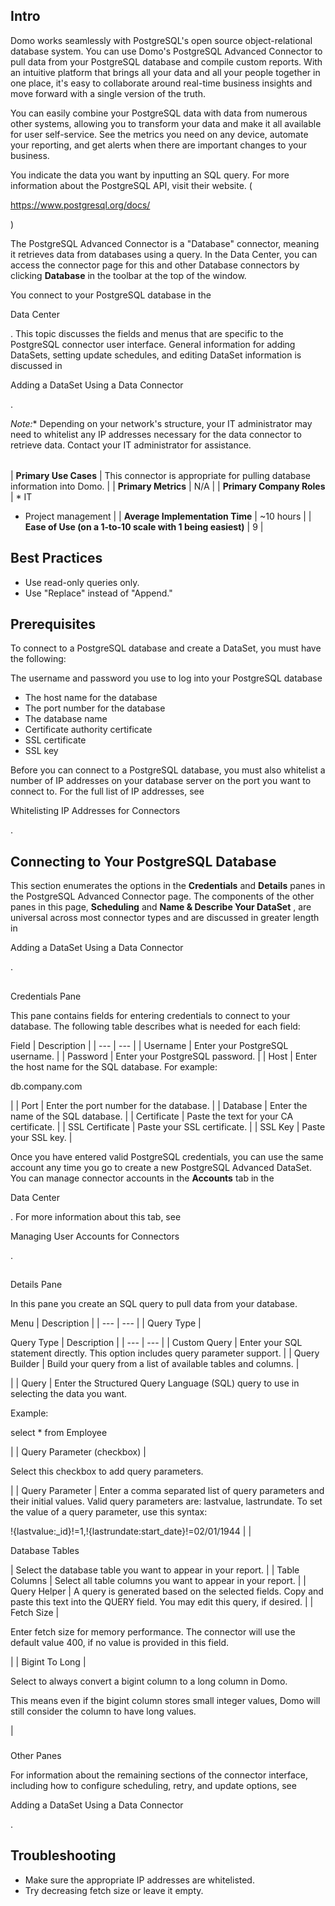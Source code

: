 

Intro
-------


 Domo works seamlessly with PostgreSQL's open source object-relational database system. You can use Domo's PostgreSQL Advanced Connector to pull data from your PostgreSQL database and compile custom reports. With an intuitive platform that brings all your data and all your people together in one place, it's easy to collaborate around real-time business insights and move forward with a single version of the truth.


 You can easily combine your PostgreSQL data with data from numerous other systems, allowing you to transform your data and make it all available for user self-service. See the metrics you need on any device, automate your reporting, and get alerts when there are important changes to your business.

You indicate the data you want by inputting an SQL query. For more information about the PostgreSQL API, visit their website. (

https://www.postgresql.org/docs/

)


 The PostgreSQL Advanced Connector is a "Database" connector, meaning it retrieves data from databases using a query. In the Data Center, you can access the connector page for this and other Database connectors by clicking
 **Database**
 in the toolbar at the top of the window.


 You connect to your PostgreSQL database in the

Data Center

. This topic discusses the fields and menus that are specific to the PostgreSQL connector user interface. General information for adding DataSets, setting update schedules, and editing DataSet information is discussed in

Adding a DataSet Using a Data Connector

.

*Note:**
 Depending on your network's structure, your IT administrator may need to whitelist any IP addresses necessary for the data connector to retrieve data. Contact your IT administrator for assistance.


|  |  |
| --- | --- |
|
**Primary Use Cases**
 |
 This connector is appropriate for pulling database information into Domo.
  |
|
**Primary Metrics**
 |
 N/A
  |
|
**Primary Company Roles**
 | * IT
* Project management
 |
|
**Average Implementation Time**
 |
 ~10 hours
  |
|
**Ease of Use (on a 1-to-10 scale with 1 being easiest)**
 |
 9
  |

Best Practices
----------------


* Use read-only queries only.
* Use "Replace" instead of "Append."

Prerequisites
---------------

To connect to a PostgreSQL database and create a DataSet, you must have the following:

 The username and password you use to log into your PostgreSQL database
* The host name for the database
* The port number for the database
* The database name
* Certificate authority certificate
* SSL certificate
* SSL key

Before you can connect to a PostgreSQL database, you must also whitelist a number of IP addresses on your database server on the port you want to connect to. For the full list of IP addresses, see

Whitelisting IP Addresses for Connectors

.


 Connecting to Your PostgreSQL Database
----------------------------------------

This section enumerates the options in the
 **Credentials**
 and
 **Details**
 panes in the PostgreSQL Advanced Connector page. The components of the other panes in this page,
 **Scheduling**
 and
 **Name & Describe Your DataSet**
 , are universal across most connector types and are discussed in greater length in

Adding a DataSet Using a Data Connector

.

##
 Credentials Pane

This pane contains fields for entering credentials to connect to your database. The following table describes what is needed for each field:


 Field
  |
 Description
  |
| --- | --- |
|
 Username
  |
 Enter your PostgreSQL username.
  |
|
 Password
  |
 Enter your PostgreSQL password.
  |
|
 Host
  |
 Enter the host name for the SQL database. For example:


 db.company.com


 |
|
 Port
  |
 Enter the port number for the database.
  |
|
 Database
  |
 Enter the name of the SQL database.
  |
|
 Certificate
  |
 Paste the text for your CA certificate.
  |
|
 SSL Certificate
  |
 Paste your SSL certificate.
  |
|
 SSL Key
  |
 Paste your SSL key.
  |

Once you have entered valid PostgreSQL credentials, you can use the same account any time you go to create a new PostgreSQL Advanced DataSet. You can manage connector accounts in the
 **Accounts**
 tab in the

Data Center

. For more information about this tab, see

Managing User Accounts for Connectors

.

##
 Details Pane

In this pane you create an SQL query to pull data from your database.


 Menu
  |
 Description
  |
| --- | --- |
|
 Query Type
  |


 Query Type
  |
 Description
  |
| --- | --- |
|
 Custom Query
  |
 Enter your SQL statement directly. This option includes query parameter support.
  |
|
 Query Builder
  |
 Build your query from a list of available tables and columns.
  |

|
|
 Query
  |
 Enter the Structured Query Language (SQL) query to use in selecting the data you want.


 Example:

select \* from Employee

|
|
 Query Parameter (checkbox)
  |

Select this checkbox to add query parameters.

|
|
 Query Parameter
  |
 Enter a comma separated list of query parameters and their initial values. Valid query parameters are: lastvalue, lastrundate. To set the value of a query parameter, use this syntax:


 !{lastvalue:\_id}!=1,!{lastrundate:start\_date}!=02/01/1944
  |
|

Database Tables

|
 Select the database table you want to appear in your report.
  |
|
 Table Columns
  |
 Select all table columns you want to appear in your report.
  |
|
 Query Helper
  |
 A query is generated based on the selected fields. Copy and paste this text into the QUERY field. You may edit this query, if desired.
  |
|
 Fetch Size
  |

Enter fetch size for memory performance. The connector will use the default value 400, if no value is provided in this field.

|
|
 Bigint To Long
  |

Select to always convert a bigint column to a long column in Domo.

This means even if the bigint column stores small integer values, Domo will still consider the column to have long values.

|


###
 Other Panes

For information about the remaining sections of the connector interface, including how to configure scheduling, retry, and update options, see

Adding a DataSet Using a Data Connector

.


 Troubleshooting
-----------------


* Make sure the appropriate IP addresses are whitelisted.
* Try decreasing fetch size or leave it empty.


